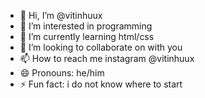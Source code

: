 - 👋 Hi, I’m @vitinhuux
- 👀 I’m interested in programming
- 🌱 I’m currently learning html/css
- 💞️ I’m looking to collaborate on with you
- 📫 How to reach me instagram @vitinhuux
- 😄 Pronouns: he/him
- ⚡ Fun fact: i do not know where to start

<!---
vitinhuux/vitinhuux is a ✨ special ✨ repository because its `README.md` (this file) appears on your GitHub profile.
You can click the Preview link to take a look at your changes.
--->

